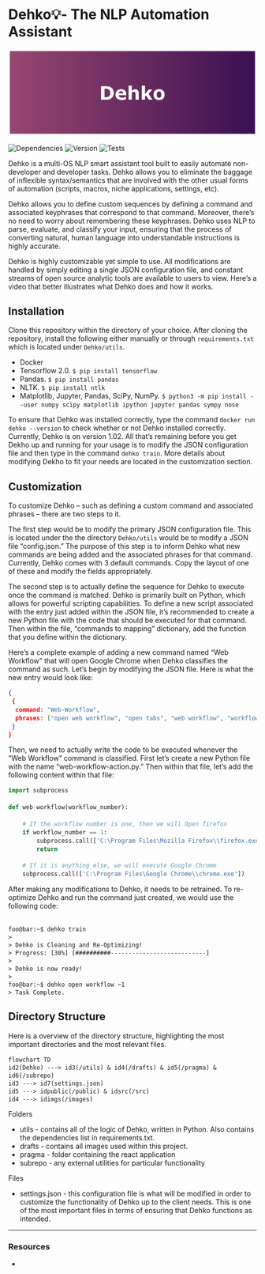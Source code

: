 # Dehko💡- The NLP Automation Assistant

![Dehko Banner](drafts/readme-logo/Dehko-Banner.png)


![Dependencies](https://img.shields.io/badge/Dependencies-Up%20to%20Date.-brightgreen) ![Version](https://img.shields.io/badge/Dehko%20Version-1.02-blue) ![Tests](https://img.shields.io/badge/Tests-65%20passing%2C%203%20failing-red)

Dehko is a multi-OS NLP smart assistant tool built to easily automate non-developer and developer tasks. Dehko allows you to eliminate the baggage of inflexible syntax/semantics that are involved with the other usual forms of automation (scripts, macros, niche applications, settings, etc). 

Dehko allows you to define custom sequences by defining a command and associated keyphrases that correspond to that command. Moreover, there’s no need to worry about remembering these keyphrases. Dehko uses NLP to parse, evaluate, and classify your input, ensuring that the process of converting natural, human language into understandable instructions is highly accurate. 

Dehko is highly customizable yet simple to use. All modifications are handled by simply editing a single JSON configuration file, and constant streams of open source analytic tools are available to users to view. Here’s a video that better illustrates what Dehko does and how it works. 


## Installation

Clone this repository within the directory of your choice. After cloning the repository, install the following either manually or through `requirements.txt` which is located under `Dehko/utils`. 

- Docker 
- Tensorflow 2.0. `$ pip install tensorflow`
- Pandas. `$ pip install pandas` 
- NLTK. `$ pip install ntlk`
- Matplotlib, Jupyter, Pandas, SciPy, NumPy. `$ python3 -m pip install --user numpy scipy matplotlib ipython jupyter pandas sympy nose`

To ensure that Dehko was installed correctly, type the command `docker run dehko --version` to check whether or not Dehko installed correctly. Currently, Dehko is on version 1.02. All that’s remaining before you get Dekho up and running for your usage is to modify the JSON configuration file and then type in the command `dehko train`. More details about modifying Dekho to fit your needs are located in the customization section.


## Customization 
To customize Dehko – such as defining a custom command and associated phrases – there are two steps to it. 

The first step would be to modify the primary JSON configuration file. This is located under the the directory `Dehko/utils` would be to modify a JSON file “config.json.” The purpose of this step is to inform Dehko what new commands are being added and the associated phrases for that command. Currently, Dehko comes with 3 default commands. Copy the layout of one of these and modify the fields appropriately. 

The second step is to actually define the sequence for Dehko to execute once the command is matched. Dehko is primarily built on Python, which allows for powerful scripting capabilities. To define a new script associated with the entry just added within the JSON file, it’s recommended to create a new Python file with the code that should be executed for that command. Then within the file, “commands to mapping” dictionary, add the function that you define within the dictionary.

Here’s a complete example of adding a new command named “Web Workflow” that will open Google Chrome when Dehko classifies the command as such. Let’s begin by modifying the JSON file. Here is what the new entry would look like:

```json
{
 {
  command: "Web-Workflow", 
  phrases: ["open web workflow", "open tabs", "web workflow", "workflow"]
 }
}
```

Then, we need to actually write the code to be executed whenever the “Web Workflow” command is classified. First let’s create a new Python file with the name “web-workflow-action.py.” Then within that file, let’s add the following content within that file: 

```python
import subprocess

def web-workflow(workflow_number):

	# If the workflow number is one, then we will Open firefox
	if workflow_number == 1: 
		subprocess.call(['C:\Program Files\Mozilla Firefox\\firefox.exe'])
		return 

	# If it is anything else, we will execute Google Chrome
	subprocess.call(['C:\Program Files\Google Chrome\\chrome.exe'])	
```

After making any modifications to Dehko, it needs to be retrained. To re-optimize Dehko and run the command just created, we would use the following code: 
```console

foo@bar:~$ dehko train
>
> Dehko is Cleaning and Re-Optimizing!
> Progress: [30%] [##########---------------------------]
>
> Dehko is now ready!
>
foo@bar:~$ dehko open workflow ~1
> Task Complete.
```

## Directory Structure
Here is a overview of the directory structure, highlighting the most important directories and the most relevant files. 

```mermaid
flowchart TD
id2(Dehko) ---> id3(/utils) & id4(/drafts) & id5(/pragma) & id6(/subrepo)
id3 ---> id7(settings.json)
id5 ---> idpublic(/public) & idsrc(/src)
id4 ---> idimgs(/images)
```

Folders
- utils - contains all of the logic of Dehko, written in Python. Also contains the dependencies list in requirements.txt.
- drafts - contains all images used within this project. 
- pragma - folder containing the react application
- subrepo - any external utilities for particular functionality 

Files 
- settings.json - this configuration file is what will be modified in order to customize the functionality of Dehko up to the client needs. This is one of the most important files in terms of ensuring that Dehko functions as intended.

-----

### Resources
- 